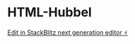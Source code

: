 # HTML-Hubbel

[Edit in StackBlitz next generation editor ⚡️](https://stackblitz.com/~/github.com/amaliebernes/HTML-Hubbel)